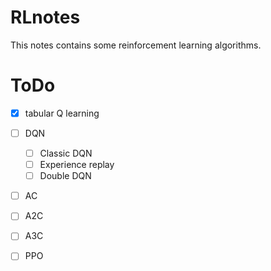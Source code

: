 # RLnotes

 This notes contains some reinforcement learning algorithms.

# ToDo

- [x] tabular Q learning
- [ ] DQN

  - [ ] Classic DQN
  - [ ] Experience replay
  - [ ] Double DQN
- [ ] AC
- [ ] A2C
- [ ] A3C
- [ ] PPO
